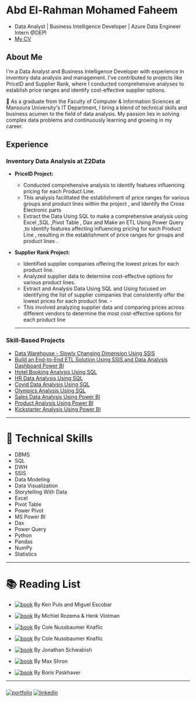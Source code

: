 # Abd El-Rahman Mohamed Faheem 
- Data Analyst | Business Intelligence Developer | Azure Data Engineer Intern @DEPI
- [My CV](https://www.canva.com/design/DAFhkwb7RQ8/qizC8WamavgwaPWc9O52lg/view?utm_content=DAFhkwb7RQ8&utm_campaign=designshare&utm_medium=link&utm_source=publishsharelink)


 
## About Me

I'm a Data Analyst and Business Intelligence Developer with experience in inventory data analysis and management. I've contributed to projects like PriceID and Supplier Rank, where I conducted comprehensive analyses to establish price ranges and identify cost-effective supplier options.

🚀 As a graduate from the Faculty of Computer & Information Sciences at Mansoura University's IT Department, I bring a blend of technical skills and business acumen to the field of data analysis. My passion lies in solving complex data problems and continuously learning and growing in my career.

## Experience

### Inventory Data Analysis at Z2Data

- **PriceID Project:**
  - Conducted comprehensive analysis to identify features influencing pricing for each Product Line.
  - This analysis facilitated the establishment of price ranges for various groups and product lines within the project , and Identify the Cross Electronic parts
  - Extract the Data Using  SQL to make a comprehensive analysis using Excel ,SQL ,Pivot Table , Dax and Make an ETL Using Power Query ,to identify features affecting influencing pricing for each Product Line , resulting in the establishment of price ranges for groups and product lines . 



- **Supplier Rank Project:**
  - Identified supplier companies offering the lowest prices for each product line.
  - Analyzed supplier data to determine cost-effective options for various product lines.
  - Extract and  Analysis Data Using SQL and Using  focused on identifying the list of supplier companies that consistently offer the lowest prices for each product line. -
  - This involved analyzing supplier data and comparing prices across different vendors to determine the most cost-effective options for each product line
  ---

### Skill-Based Projects

- [Data Warehouse - Slowly Changing Dimension Using SSIS ](https://github.com/abdelrahmanfaheem/DWH-Slowly-changing-dimension/tree/main)
- [Build an End-to-End ETL Solution Using SSIS  and Data Analysis Dashboard Power BI ](https://github.com/abdelrahmanfaheem/Damietta-DWH-Analysis-using-Sql-And-Power-BI)
- [Hotel Booking Analysis Using SQL ](https://github.com/abdelrahmanfaheem/Hotel-Booking-Analysis-Using-SQL)
- [HR Data Analysis Using SQL](https://github.com/abdelrahmanfaheem/HR-Data-Analaysis-Using-SQL)
- [Covid Data Analysis Using SQL](https://github.com/abdelrahmanfaheem/Analysis-Covid-Data-Using-SQL-)
- [Olympics Analysis Using SQL](https://github.com/abdelrahmanfaheem/Olympics-Analysis-Using-SQL)
- [Sales Data Analysis Using  Power BI ](https://app.powerbi.com/view?r=eyJrIjoiZDhhYzg1YjItMmIxMS00NWVhLWE3YjItNTllNGI1ZDdhM2IwIiwidCI6ImRmODY3OWNkLWE4MGUtNDVkOC05OWFjLWM4M2VkN2ZmOTVhMCJ9)
- [Product Analysis Using  Power BI](https://app.powerbi.com/view?r=eyJrIjoiZDAwYjZjOWUtMmNlZS00OWJiLWI0MDItYjZiN2ExOGY4NDFlIiwidCI6ImRmODY3OWNkLWE4MGUtNDVkOC05OWFjLWM4M2VkN2ZmOTVhMCJ9)
- [Kickstarter Analysis Using  Power BI](https://github.com/abdelrahmanfaheem/KickStarter)
  


---

# 🔧 Technical Skills
- DBMS
- SQL
- DWH
- SSIS
- Data Modeling
- Data Visualization
- Storytelling With Data
- Excel
- Pivot Table
- Power Pivot
- MS Power BI
- Dax
- Power Query
- Python
- Pandas
- NumPy
- Statistics

---

# 📚 Reading List
- [![book](https://img.shields.io/badge/Master%20Your%20Data%20With%20Power%20Query%20In%20Excel%20and%20Power%20BI-Book-red)](https://www.example.com)
  By Ken Puls and Miguel Escobar

- [![book](https://img.shields.io/badge/Extreme%20Dax-Book-red)](https://www.example.com)
  By Michiel Rozema & Henk Vlotman

- [![book](https://img.shields.io/badge/Storytelling%20With%20Data-Book-red)](https://www.example.com)
  By Cole Nussbaumer Knaflic

- [![book](https://img.shields.io/badge/Storytelling%20with%20Data%20Let's%20Practice-Book-red)](https://www.example.com)
  By Cole Nussbaumer Knaflic

- [![book](https://img.shields.io/badge/Better%20Data%20Visualization-Book-red)](https://www.example.com)
  By Jonathan Schwabish

- [![book](https://img.shields.io/badge/Thinking%20With%20Data-Book-red)](https://www.example.com)
  By Max Shron

- [![book](https://img.shields.io/badge/Pandas%20In%20Action-Book-red)](https://www.example.com)
  By Boris Paskhaver

---

##### 
[![portfolio](https://img.shields.io/badge/my_portfolio-000?style=for-the-badge&logo=ko-fi&logoColor=white)](https://github.com/AMF10)
[![linkedin](https://img.shields.io/badge/linkedin-0A66C2?style=for-the-badge&logo=linkedin&logoColor=white)](https://www.linkedin.com/in/abdelrahmanfaheem/)
